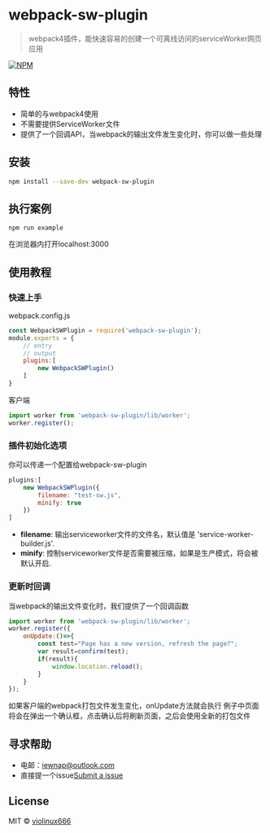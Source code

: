 # webpack-sw-plugin

> webpack4插件，能快速容易的创建一个可离线访问的serviceWorker网页应用

[![NPM](https://img.shields.io/npm/v/webpack-sw-plugin.svg)](https://www.npmjs.com/package/webpack-sw-plugin) 

## 特性

- 简单的与webpack4使用
- 不需要提供ServiceWorker文件
- 提供了一个回调API，当webpack的输出文件发生变化时，你可以做一些处理

## 安装

```bash
npm install --save-dev webpack-sw-plugin
```

## 执行案例

```
npm run example
```

在浏览器内打开localhost:3000


## 使用教程

### 快速上手

webpack.config.js

```jsx
const WebpackSWPlugin = require('webpack-sw-plugin');
module.exports = {
    // entry
    // output
    plugins:[
        new WebpackSWPlugin()
    ]
}
```

客户端

```jsx
import worker from 'webpack-sw-plugin/lib/worker';
worker.register();
```

### 插件初始化选项

你可以传递一个配置给webpack-sw-plugin

```js
plugins:[
    new WebpackSWPlugin({
        filename: "test-sw.js",
        minify: true
    })
]
```

- **filename**: 输出serviceworker文件的文件名，默认值是 'service-worker-builder.js'.
- **minify**: 控制serviceworker文件是否需要被压缩，如果是生产模式，将会被默认开启.

### 更新时回调

当webpack的输出文件变化时，我们提供了一个回调函数

```jsx
import worker from 'webpack-sw-plugin/lib/worker';
worker.register({
    onUpdate:()=>{
        const test="Page has a new version, refresh the page?";
        var result=confirm(test);
        if(result){
            window.location.reload();
        }
    }
});
```

如果客户端的webpack打包文件发生变化，onUpdate方法就会执行
例子中页面将会在弹出一个确认框，点击确认后将刷新页面，之后会使用全新的打包文件

## 寻求帮助

- 电邮：iewnap@outlook.com
- 直接提一个issue[Submit a issue](https://github.com/violinux666/webpack-sw-plugin/issues/new)

## License

MIT © [violinux666](https://github.com/violinux666)